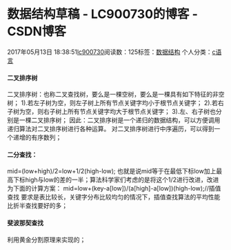 # 数据结构草稿 - LC900730的博客 - CSDN博客
2017年05月13日 18:38:51[lc900730](https://me.csdn.net/LC900730)阅读数：125标签：[数据结构](https://so.csdn.net/so/search/s.do?q=数据结构&t=blog)
个人分类：[c语言](https://blog.csdn.net/LC900730/article/category/6901419)
#### 二叉排序树
二叉排序树：也称二叉查找树，要么是一棵空树，要么是一棵具有如下特征的非空树； 
1).若左子树为空，则左子树上所有节点关键字均小于根节点关键字； 
2).若右子树为空，则右子树上所有节点关键字均大于根节点关键字； 
3).左、右子树也分别是一棵二叉排序树； 
因此：二叉排序树是一个递归的数据结构，可以方便调用递归算法对二叉排序树进行各种运算。 
对二叉排序树进行中序遍历，可以得到一个递增的有序数列；
#### 二分查找：
mid=(low+high)/2=low+1/2(high-low); 
也就是说mid等于在最低下标low加上最高下标high与low的差的一半；算法科学家们考虑的是将这个1/2进行改进，改进为下面的计算方案： 
mid=low+(key-a[low])/(a[high]-a[low])(high-low);//插值查找 
要求是表比较长，关键字分布比较均匀的情况下，插值查找算法的平均性能比折半查找要好的多；
#### 斐波那契查找
利用黄金分割原理来实现的；
